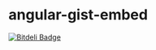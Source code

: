 # angular-gist-embed


[![Bitdeli Badge](https://d2weczhvl823v0.cloudfront.net/pasupulaphani/angular-gist-embed/trend.png)](https://bitdeli.com/free "Bitdeli Badge")

